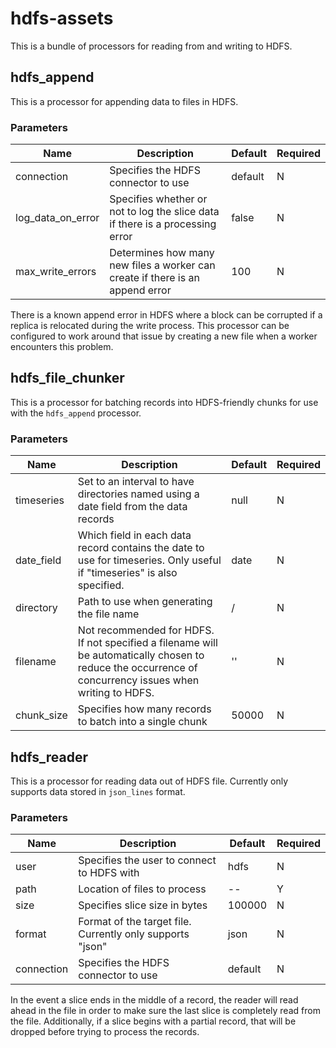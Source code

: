 # hdfs-assets

This is a bundle of processors for reading from and writing to HDFS.

## hdfs_append

This is a processor for appending data to files in HDFS.

### Parameters

| Name | Description | Default | Required |
| ---- | ----------- | ------- | -------- |
| connection | Specifies the HDFS connector to use | default | N |
| log_data_on_error | Specifies whether or not to log the slice data if there is a processing error | false | N |
| max_write_errors | Determines how many new files a worker can create if there is an append error | 100 | N |

There is a known append error in HDFS where a block can be corrupted if a replica is relocated
during the write process. This processor can be configured to work around that issue by creating a
new file when a worker encounters this problem.


## hdfs_file_chunker

This is a processor for batching records into HDFS-friendly chunks for use with the `hdfs_append`
processor.

### Parameters

| Name | Description | Default | Required |
| ---- | ----------- | ------- | -------- |
| timeseries | Set to an interval to have directories named using a date field from the data records | null | N |
| date_field | Which field in each data record contains the date to use for timeseries. Only useful if "timeseries" is also specified. | date | N |
| directory | Path to use when generating the file name | / | N |
| filename | Not recommended for HDFS. If not specified a filename will be automatically chosen to reduce the occurrence of concurrency issues when writing to HDFS. | '' | N |
| chunk_size | Specifies how many records to batch into a single chunk | 50000 | N |

## hdfs_reader

This is a processor for reading data out of HDFS file. Currently only supports data stored in
`json_lines` format.

### Parameters

| Name | Description | Default | Required |
| ---- | ----------- | ------- | -------- |
| user | Specifies the user to connect to HDFS with | hdfs | N |
| path | Location of files to process | -- | Y |
| size | Specifies slice size in bytes | 100000 | N |
| format | Format of the target file. Currently only supports "json" | json | N |
| connection | Specifies the HDFS connector to use | default | N |

In the event a slice ends in the middle of a record, the reader will read ahead in the file in order
to make sure the last slice is completely read from the file. Additionally, if a slice begins with
a partial record, that will be dropped before trying to process the records.
